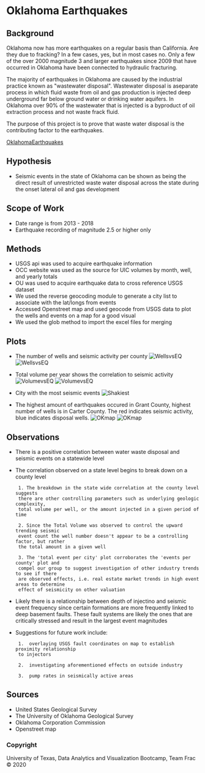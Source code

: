 # Oklahoma Earthquakes

## Background

Oklahoma now has more earthquakes on a regular basis than California. Are they due to fracking?
In a few cases, yes, but in most cases no. Only a few of the over 2000 magnitude 3 and larger earthquakes since 2009 that have occurred in Oklahoma have been connected to hydraulic fracturing. 

The majority of earthquakes in Oklahoma are caused by the industrial practice​ known as "wastewater disposal". Wastewater disposal is a ​separate ​process in which fluid waste from oil and gas production is injected deep underground far below ground water or drinking water aquifers. In Oklahoma over 90% of the wastewater that is injected is a byproduct of oil extraction process and not waste frack fluid.

The purpose of this project is to prove that waste water disposal is the contributing factor to the earthquakes.

[OklahomaEarthquakes](https://www.youtube.com/watch?v=AIu3b0WhMgs&feature=youtu.be)

## Hypothesis
* Seismic events in the state of Oklahoma can be shown as being the direct result of unrestricted waste water disposal across the state during the onset lateral oil and gas development

## Scope of Work
* Date range is from 2013 - 2018
* Earthquake recording of magnitude 2.5 or higher only

## Methods
* USGS api was used to acquire earthquake information
* OCC website was used as the source for UIC volumes by month, well, and yearly totals
* OU was used to acquire earthquake data to cross reference USGS dataset
* We used the reverse geocoding module to generate a city list to associate with the lat/longs from events
* Accessed Openstreet map and used geocode from USGS data to plot the wells and events on a map for a good visual 
* We used the glob method to import the excel files for merging

## Plots
* The number of wells and seismic activity per county
![WellsvsEQ](Wells_vs_Earthquakes.png)
![WellsvsEQ](WellsCount_vs_EQEvents.png)

* Total volume per year shows the correlation to seismic activity
![VolumevsEQ](Volume_vs_EQevent.png)
![VolumevsEQ](Volumes_vs_EQevent_scatterplot.png)

* City with the most seismic events
![Shakiest](ShakiestCity.png)

* The highest amount of earthquakes occured in Grant County, highest number of wells is in Carter County. The red indicates seismic activity, blue indicates disposal wells.
![OKmap](ok_map.png)
![OKmap](OK_county_map_withdata.jpg)

## Observations

*  There is a positive correlation between water waste disposal and seismic events on a statewide level

*  The correlation observed on a state level begins to break down on a county level

		1. The breakdown in the state wide correlation at the county level suggests 
		there are other controlling parameters such as underlying geologic complexity, 
		total volume per well, or the amount injected in a given period of time

		2. Since the Total Volume was observed to control the upward trending seismic 
		event count the well number doesn't appear to be a controlling factor, but rather 
		the total amount in a given well

		3. The 'total event per city' plot corroborates the 'events per county' plot and 
		compel our group to suggest investigation of other industry trends to see if there 
		are observed effects, i.e. real estate market trends in high event areas to determine 
		effect of seismicity on other valuation

*	Likely there is a relationship between depth of injectino and seismic event frequency since certain formations are more frequently linked to deep basement faults. These fault systems are likely the ones that are critically stressed and result in the largest event magnitudes
      
*  Suggestions for future work include:

		1.  overlaying USGS fault coordinates on map to establish proximity relationship 
		to injectors

		2.  investigating aforementioned effects on outside industry

		3.  pump rates in seismically active areas

## Sources

* United States Geological Survey
* The University of Oklahoma Geological Survey
* Oklahoma Corporation Commission
* Openstreet map 

### Copyright

University of Texas, Data Analytics and Visualization Bootcamp, Team Frac © 2020
